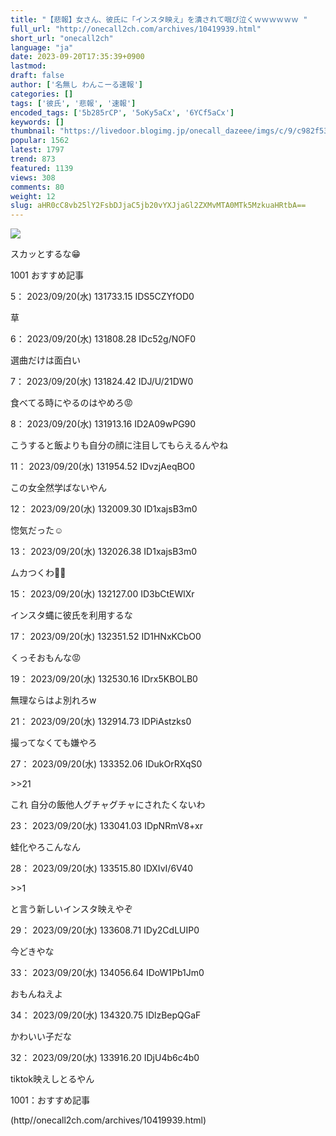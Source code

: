 ```yaml
---
title: "【悲報】女さん、彼氏に「インスタ映え」を潰されて咽び泣くｗｗｗｗｗｗ "
full_url: "http://onecall2ch.com/archives/10419939.html"
short_url: "onecall2ch"
language: "ja"
date: 2023-09-20T17:35:39+0900
lastmod: 
draft: false
author: ['名無し わんこーる速報']
categories: []
tags: ['彼氏', '悲報', '速報']
encoded_tags: ['5b285rCP', '5oKy5aCx', '6YCf5aCx']
keywords: []
thumbnail: "https://livedoor.blogimg.jp/onecall_dazeee/imgs/c/9/c982f536-s.png"
popular: 1562
latest: 1797
trend: 873
featured: 1139
views: 308
comments: 80
weight: 12
slug: aHR0cC8vb25lY2FsbDJjaC5jb20vYXJjaGl2ZXMvMTA0MTk5MzkuaHRtbA==
---
```


![](https://livedoor.blogimg.jp/onecall_dazeee/imgs/c/9/c982f536-s.png)

<div><p>スカッとするな😁</p> <p class='name2'> 1001 おすすめ記事</p> <p class='name2'>5： 2023/09/20(水) 131733.15 IDS5CZYfOD0</p><p class='onecall'> 草 </p> <p class='name2'>6： 2023/09/20(水) 131808.28 IDc52g/NOF0</p><p class='onecall'> 選曲だけは面白い </p> <p class='name2'>7： 2023/09/20(水) 131824.42 IDJ/U/21DW0</p><p class='onecall'> 食べてる時にやるのはやめろ😡 </p> <p class='name2'>8： 2023/09/20(水) 131913.16 ID2A09wPG90</p><p class='onecall'> こうすると飯よりも自分の顔に注目してもらえるんやね </p> <p class='name2'>11： 2023/09/20(水) 131954.52 IDvzjAeqBO0</p><p class='onecall'> この女全然学ばないやん </p> <p class='name2'>12： 2023/09/20(水) 132009.30 ID1xajsB3m0</p><p class='onecall'> 惚気だった☺ </p> <p class='name2'>13： 2023/09/20(水) 132026.38 ID1xajsB3m0</p><p class='onecall'> ムカつくわ🫰💢 </p> <p class='name2'>15： 2023/09/20(水) 132127.00 ID3bCtEWlXr</p><p class='onecall'> インスタ蝿に彼氏を利用するな </p> <p class='name2'>17： 2023/09/20(水) 132351.52 ID1HNxKCbO0</p><p class='onecall'> くっそおもんな😡 </p> <p class='name2'>19： 2023/09/20(水) 132530.16 IDrx5KBOLB0</p><p class='onecall'> 無理ならはよ別れろw </p> <p class='name2'>21： 2023/09/20(水) 132914.73 IDPiAstzks0</p><p class='onecall'> 撮ってなくても嫌やろ </p> <p class='name2'>27： 2023/09/20(水) 133352.06 IDukOrRXqS0</p><p class='onecall'> <p class='anchor'>>>21</p> これ 自分の飯他人グチャグチャにされたくないわ </p> <p class='name2'>23： 2023/09/20(水) 133041.03 IDpNRmV8+xr</p><p class='onecall'> 蛙化やろこんなん </p> <p class='name2'>28： 2023/09/20(水) 133515.80 IDXIvI/6V40</p><p class='onecall'> <p class='anchor'>>>1</p> と言う新しいインスタ映えやぞ </p> <p class='name2'>29： 2023/09/20(水) 133608.71 IDy2CdLUIP0</p><p class='onecall'> 今どきやな </p> <p class='name2'>33： 2023/09/20(水) 134056.64 IDoW1Pb1Jm0</p><p class='onecall'> おもんねえよ </p> <p class='name2'>34： 2023/09/20(水) 134320.75 IDlzBepQGaF</p><p class='onecall'> かわいい子だな </p> <p class='name2'>32： 2023/09/20(水) 133916.20 IDjU4b6c4b0</p><p class='onecall'> tiktok映えしとるやん </p> <p class='name2'>1001：おすすめ記事</p> </div>

(http//onecall2ch.com/archives/10419939.html)
